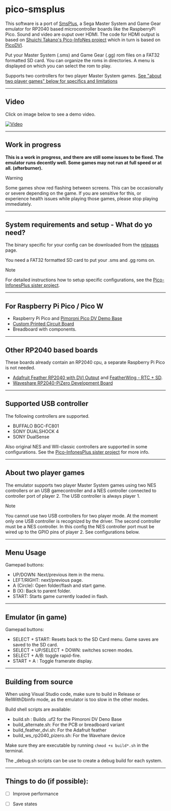 
# pico-smsplus

This software is a port of [SmsPlus](https://segaretro.org/SMS_Plus), a Sega Master System and Game Gear emulator for RP2040 based microcontroller boards like the RaspberryPi Pico. Sound and video are ouput over HDMI.
The code for HDMI output is based on [Shuichi Takano's Pico-InfoNes project](https://github.com/shuichitakano/pico-infones) which in turn is based on [PicoDVI](https://github.com/Wren6991/PicoDVI).

Put your Master System (.sms) and Game Gear (.gg) rom files on a FAT32 formatted SD card. You can organize the roms in directories. A menu is displayed on which you can select the rom to play.

Supports two controllers for two player Master System games. [See "about two player games" below for specifics and limitations](#about-two-player-games) 

***

## Video
Click on image below to see a demo video.

[![Video](https://img.youtube.com/vi/__E8h2Ay3g8/0.jpg)](https://www.youtube.com/watch?v=__E8h2Ay3g8)

***
## Work in progress

**This is a work in progress, and there are still some issues to be fixed. The emulator runs decently well. Some games may not run at full speed or at all. (afterburner).**

>[!WARNING] 
> Some games show red flashing between screens. This can be occasionally or severe depending on the game. If you are sensitive for this, or experience health issues while playing those games, please stop playing immediately.

*** 

## System requirements and setup - What do yo need?

The binary specific for your config can be downloaded from the [releases](https://github.com/fhoedemakers/pico-smsplus/releases/latest) page.

You need a FAT32 formatted SD card to put your .sms and .gg roms on.

>[!NOTE]
> For detailed instructions how to setup specific configurations, see the [Pico-InfonesPlus sister project](https://github.com/fhoedemakers/pico-infonesPlus).

*** 

## For Raspberry Pi Pico / Pico W

- Raspberry Pi Pico and [Pimoroni Pico DV Demo Base](https://shop.pimoroni.com/products/pimoroni-pico-dv-demo-base?variant=39494203998291)
- [Custom Printed Circuit Board](https://github.com/fhoedemakers/pico-infonesPlus/blob/main/README.md#pcb-with-raspberry-pi-pico)
- Breadboard with components.

*** 

## Other RP2040 based boards

These boards already contain an RP2040 cpu, a separate Raspberry Pi Pico is not needed.

- [Adafruit Feather RP2040 with DVI Output](https://www.adafruit.com/product/5710) and [FeatherWing - RTC + SD](https://www.adafruit.com/product/2922).
- [Waveshare RP2040-PiZero Development Board](https://www.waveshare.com/rp2040-pizero.htm)



***

## Supported USB controller
The following controllers are supported.

- BUFFALO BGC-FC801
- SONY DUALSHOCK 4
- SONY DualSense

Also original NES and WII-classic controllers are supported in some configurations. See the [Pico-InfonesPlus sister project](https://github.com/fhoedemakers/pico-infonesPlus) for more info.

***

## About two player games

The emulator supports two player Master System games using two NES controllers or an USB gamecontroller and a NES controller connected to controller port of player 2. The USB controller is always player 1.

> [!NOTE]
> You cannot use two USB controllers for two player mode.
>  At the moment only one USB controller is recognized by the driver.
> The second controller must be a NES controller. In this config the NES controller port must be wired up to the GPIO pins of player 2. See configurations below.

***

## Menu Usage
Gamepad buttons:
- UP/DOWN: Next/previous item in the menu.
- LEFT/RIGHT: next/previous page.
- A (Circle): Open folder/flash and start game.
- B (X): Back to parent folder.
- START: Starts game currently loaded in flash.

***

## Emulator (in game)
Gamepad buttons:
- SELECT + START: Resets back to the SD Card menu. Game saves are saved to the SD card.
- SELECT + UP/SELECT + DOWN: switches screen modes.
- SELECT + A/B: toggle rapid-fire.
- START + A : Toggle framerate display.

***

## Building from source

When using Visual Studio code, make sure to build in Release or RelWithDbinfo mode, as the emulator is too slow in the other modes.

Build shell scripts are available:

- build.sh : Builds .uf2 for the Pimoroni DV Deno Base
- build_alternate.sh: For the PCB or breadboard variant
- build_feather_dvi.sh: For the Adafruit feather
- build_ws_rp2040_pizero.sh: For the Wavehare device

Make sure they are executable by running `chmod +x build*.sh` in the terminal.

The _debug.sh scripts can be use to create a debug build for each system.

***

## Things to do (if possible):

- [ ] Improve performance
- [ ] Save states

